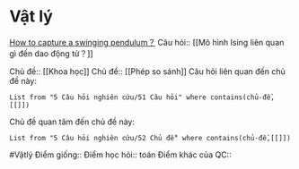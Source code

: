 # Vật lý
[How to capture a swinging pendulum？](https://photo.stackexchange.com/q/94857/70665)
Câu hỏi:: [[Mô hình Ising liên quan gì đến dao động tử？]]

Chủ đề:: [[Khoa học]]
Chủ đề:: [[Phép so sánh]] 
Câu hỏi liên quan đến chủ đề này:
```dataview
List from "5 Câu hỏi nghiên cứu/51 Câu hỏi" where contains(chủ-đề,[[]]) 
```

Chủ đề quan tâm đến chủ đề này:
```dataview
List from "5 Câu hỏi nghiên cứu/52 Chủ đề" where contains(chủ-đề,[[]]) 
```
 
#Vậtlý 
Điểm giống::
Điểm học hỏi:: toán
Điểm khác của QC::  
